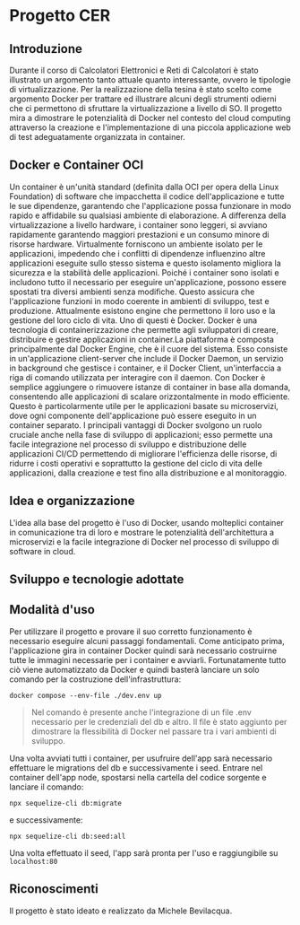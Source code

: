 # Progetto CER

## Introduzione
Durante il corso di Calcolatori Elettronici e Reti di Calcolatori è stato illustrato un argomento tanto attuale quanto interessante, ovvero le tipologie di virtualizzazione. Per la realizzazione della tesina è stato scelto come argomento Docker per trattare ed illustrare alcuni degli strumenti odierni che ci permettono di sfruttare la virtualizzazione a livello di SO. Il progetto mira a dimostrare le potenzialità di Docker nel contesto del cloud computing attraverso la creazione e l'implementazione di una piccola applicazione web di test adeguatamente organizzata in container. 

## Docker e Container OCI
Un container è un'unità standard (definita dalla OCI per opera della Linux Foundation) di software che impacchetta il codice dell'applicazione e tutte le sue dipendenze, garantendo che l'applicazione possa funzionare in modo rapido e affidabile su qualsiasi ambiente di elaborazione. A differenza della virtualizzazione a livello hardware, i container sono leggeri, si avviano rapidamente garantendo maggiori prestazioni e un consumo minore di risorse hardware. Virtualmente forniscono un ambiente isolato per le applicazioni, impedendo che i conflitti di dipendenze influenzino altre applicazioni eseguite sullo stesso sistema e questo isolamento migliora la sicurezza e la stabilità delle applicazioni. Poiché i container sono isolati e includono tutto il necessario per eseguire un'applicazione, possono essere spostati tra diversi ambienti senza modifiche. Questo assicura che l'applicazione funzioni in modo coerente in ambienti di sviluppo, test e produzione. Attualmente esistono engine che permettono il loro uso e la gestione del loro ciclo di vita. Uno di questi è Docker.
Docker è una tecnologia di containerizzazione che permette agli sviluppatori di creare, distribuire e gestire applicazioni in container.La piattaforma è composta principalmente dal Docker Engine, che è il cuore del sistema. Esso consiste in un'applicazione client-server che include il Docker Daemon, un servizio in background che gestisce i container, e il Docker Client, un'interfaccia a riga di comando utilizzata per interagire con il daemon. Con Docker è semplice aggiungere o rimuovere istanze di container in base alla domanda, consentendo alle applicazioni di scalare orizzontalmente in modo efficiente. Questo è particolarmente utile per le applicazioni basate su microservizi, dove ogni componente dell'applicazione può essere eseguito in un container separato. I principali vantaggi di Docker svolgono un ruolo cruciale anche nella fase di sviluppo di applicazioni; esso permette una facile integrazione nel processo di sviluppo e distribuzione delle applicazioni CI/CD permettendo di migliorare l'efficienza delle risorse, di ridurre i costi operativi e soprattutto la gestione del ciclo di vita delle applicazioni, dalla creazione e test fino alla distribuzione e al monitoraggio.

## Idea e organizzazione
L'idea alla base del progetto è l'uso di Docker, usando molteplici container in comunicazione tra di loro e mostrare le potenzialità dell'architettura a microservizi e la facile integrazione di Docker nel processo di sviluppo di software in cloud.

## Sviluppo e tecnologie adottate


## Modalità d'uso
Per utilizzare il progetto e provare il suo corretto funzionamento è necessario eseguire alcuni passaggi fondamentali. Come anticipato prima, l'applicazione gira in container Docker quindi sarà necessario costruirne tutte le immagini necessarie per i container e avviarli. Fortunatamente tutto ciò viene automatizzato da Docker e quindi basterà lanciare un solo comando per la costruzione dell'infrastruttura:

```
docker compose --env-file ./dev.env up
```
> Nel comando è presente anche l'integrazione di un file .env necessario per le credenziali del db e altro. Il file è stato aggiunto per dimostrare la flessibilità di Docker nel passare tra i vari ambienti di sviluppo.

Una volta avviati tutti i container, per usufruire dell'app sarà necessario effettuare le migrations del db e successivamente i seed. Entrare nel container dell'app node, spostarsi nella cartella del codice sorgente e lanciare il comando:

```
npx sequelize-cli db:migrate
```
e successivamente:

```
npx sequelize-cli db:seed:all
```

Una volta effettuato il seed, l'app sarà pronta per l'uso e raggiungibile su  ```localhost:80```
## Riconoscimenti
Il progetto è stato ideato e realizzato da Michele Bevilacqua.


